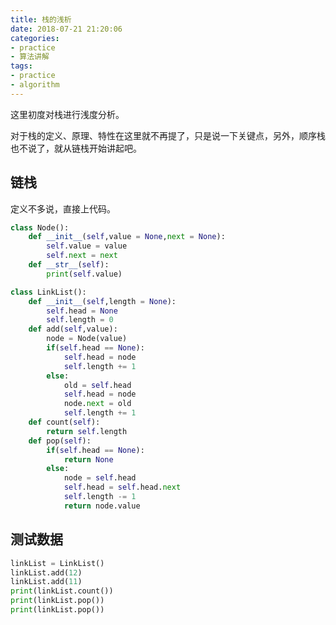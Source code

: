 ```yaml
---
title: 栈的浅析
date: 2018-07-21 21:20:06
categories:
- practice
- 算法讲解
tags:
- practice
- algorithm
---
```

这里初度对栈进行浅度分析。

<!-- more -->

对于栈的定义、原理、特性在这里就不再提了，只是说一下关键点，另外，顺序栈也不说了，就从链栈开始讲起吧。

## 链栈

定义不多说，直接上代码。

```python
class Node():
	def __init__(self,value = None,next = None):
		self.value = value
		self.next = next
	def __str__(self):
		print(self.value)

class LinkList():
	def __init__(self,length = None):
		self.head = None
		self.length = 0
	def add(self,value):
		node = Node(value)
		if(self.head == None):
			self.head = node
			self.length += 1
		else:
			old = self.head
			self.head = node
			node.next = old
			self.length += 1
	def count(self):
		return self.length
	def pop(self):
		if(self.head == None):
			return None
		else:
			node = self.head
			self.head = self.head.next
			self.length -= 1
			return node.value
```

## 测试数据

```python
linkList = LinkList()
linkList.add(12)
linkList.add(11)
print(linkList.count())
print(linkList.pop())
print(linkList.pop())
```
